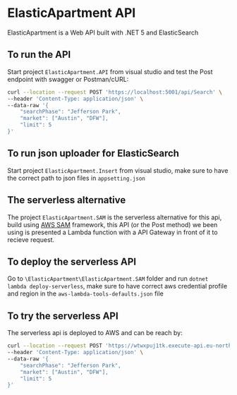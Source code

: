 # ElasticApartment API
ElasticApartment is a Web API built with .NET 5 and ElasticSearch
## To run the API
Start project `ElasticApartment.API` from visual studio and test the Post endpoint with swagger or Postman/cURL:
```bash
curl --location --request POST 'https://localhost:5001/api/Search' \
--header 'Content-Type: application/json' \
--data-raw '{
    "searchPhase": "Jefferson Park",
    "market": ["Austin", "DFW"],
    "limit": 5
}'
```
## To run json uploader for ElasticSearch
Start project `ElasticApartment.Insert` from visual studio, make sure to have the correct path to json files in `appsetting.json`
## The serverless alternative
The project `ElasticApartment.SAM` is the serverless alternative for this api, build using [AWS SAM](https://aws.amazon.com/serverless/sam/) framework,
this API (or the Post method) we been using is presented a Lambda function with a API Gateway in front of it to recieve request.
## To deploy the serverless API
Go to `\ElasticApartment\ElasticApartment.SAM` folder and run `dotnet lambda deploy-serverless`,
make sure to have correct aws credential profile and region in the `aws-lambda-tools-defaults.json` file
## To try the serverless API
The serverless api is deployed to AWS and can be reach by:
```bash
curl --location --request POST 'https://wtwxpuj1tk.execute-api.eu-north-1.amazonaws.com/Prod/' \
--header 'Content-Type: application/json' \
--data-raw '{
    "searchPhase": "Jefferson Park",
    "market": ["Austin", "DFW"],
    "limit": 5
}'
```
